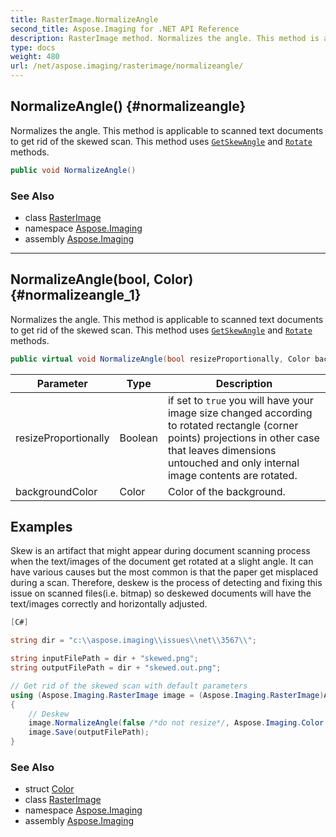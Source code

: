 ```yaml
---
title: RasterImage.NormalizeAngle
second_title: Aspose.Imaging for .NET API Reference
description: RasterImage method. Normalizes the angle. This method is applicable to scanned text documents to get rid of the skewed scan. This method uses GetSkewAngle and Rotate methods
type: docs
weight: 480
url: /net/aspose.imaging/rasterimage/normalizeangle/
---
```

## NormalizeAngle() {#normalizeangle}

Normalizes the angle. This method is applicable to scanned text documents to get rid of the skewed scan. This method uses [`GetSkewAngle`](../getskewangle/) and [`Rotate`](../rotate/) methods.

```csharp
public void NormalizeAngle()
```

### See Also

* class [RasterImage](../)
* namespace [Aspose.Imaging](../../rasterimage/)
* assembly [Aspose.Imaging](../../../)

---

## NormalizeAngle(bool, Color) {#normalizeangle_1}

Normalizes the angle. This method is applicable to scanned text documents to get rid of the skewed scan. This method uses [`GetSkewAngle`](../getskewangle/) and [`Rotate`](../rotate/) methods.

```csharp
public virtual void NormalizeAngle(bool resizeProportionally, Color backgroundColor)
```

| Parameter | Type | Description |
| --- | --- | --- |
| resizeProportionally | Boolean | if set to `true` you will have your image size changed according to rotated rectangle (corner points) projections in other case that leaves dimensions untouched and only internal image contents are rotated. |
| backgroundColor | Color | Color of the background. |

## Examples

Skew is an artifact that might appear during document scanning process when the text/images of the document get rotated at a slight angle. It can have various causes but the most common is that the paper get misplaced during a scan. Therefore, deskew is the process of detecting and fixing this issue on scanned files(i.e. bitmap) so deskewed documents will have the text/images correctly and horizontally adjusted.

```csharp
[C#]

string dir = "c:\\aspose.imaging\\issues\\net\\3567\\";

string inputFilePath = dir + "skewed.png";
string outputFilePath = dir + "skewed.out.png";

// Get rid of the skewed scan with default parameters
using (Aspose.Imaging.RasterImage image = (Aspose.Imaging.RasterImage)Aspose.Imaging.Image.Load(inputFilePath))
{
    // Deskew
    image.NormalizeAngle(false /*do not resize*/, Aspose.Imaging.Color.LightGray /*background color*/);
    image.Save(outputFilePath);
}
```

### See Also

* struct [Color](../../color/)
* class [RasterImage](../)
* namespace [Aspose.Imaging](../../rasterimage/)
* assembly [Aspose.Imaging](../../../)


